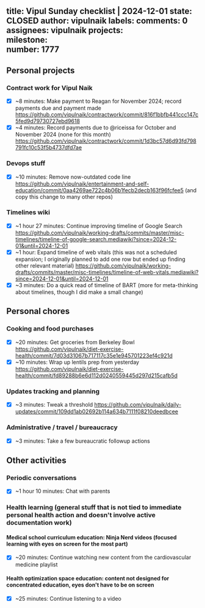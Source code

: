 title:	Vipul Sunday checklist | 2024-12-01
state:	CLOSED
author:	vipulnaik
labels:	
comments:	0
assignees:	vipulnaik
projects:	
milestone:	
number:	1777
--
## Personal projects

### Contract work for Vipul Naik

- [x] ~8 minutes: Make payment to Reagan for November 2024; record payments due and payment made https://github.com/vipulnaik/contractwork/commit/816f1bbfb441ccc147c5fed9d79730727ebd9618
- [x] ~4 minutes: Record payments due to @riceissa for October and November 2024 (none for this month) https://github.com/vipulnaik/contractwork/commit/1d3bc57d6d93fd798791fc10c53f5b4737dfd7ae
### Devops stuff

- [x] ~10 minutes: Remove now-outdated code line https://github.com/vipulnaik/entertainment-and-self-education/commit/0aa4269ae722c4b06b1fecb2decb163f96fcfee5 (and copy this change to many other repos)

### Timelines wiki

- [x] ~1 hour 27 minutes: Continue improving timeline of Google Search https://github.com/vipulnaik/working-drafts/commits/master/misc-timelines/timeline-of-google-search.mediawiki?since=2024-12-01&until=2024-12-01
- [x] ~1 hour: Expand timeline of web vitals (this was not a scheduled expansion; I originally planned to add one row but ended up finding other relevant material) https://github.com/vipulnaik/working-drafts/commits/master/misc-timelines/timeline-of-web-vitals.mediawiki?since=2024-12-01&until=2024-12-01
- [x] ~3 minutes: Do a quick read of timeline of BART (more for meta-thinking about timelines, though I did make a small change)

## Personal chores

### Cooking and food purchases

- [x] ~20 minutes: Get groceries from Berkeley Bowl https://github.com/vipulnaik/diet-exercise-health/commit/7d03d31067b717117c35e1e945701223ef4c921d
- [x] ~10 minutes: Wrap up lentils prep from yesterday https://github.com/vipulnaik/diet-exercise-health/commit/fd89288b6e6d112d0240559445d297d215cafb5d

### Updates tracking and planning

- [x] ~3 minutes: Tweak a threshold https://github.com/vipulnaik/daily-updates/commit/109dd1ab02692b114a634b7111f08210deedbcee

### Administrative / travel / bureaucracy

- [x] ~3 minutes: Take a few bureaucratic followup actions

## Other activities

### Periodic conversations

- [x] ~1 hour 10 minutes: Chat with parents
### Health learning (general stuff that is not tied to immediate personal health action and doesn't involve active documentation work)

#### Medical school curriculum education: Ninja Nerd videos (focused learning with eyes on screen for the most part)

- [x] ~20 minutes: Continue watching new content from the cardiovascular medicine playlist

#### Health optimization space education: content not designed for concentrated education, eyes don't have to be on screen

- [x] ~25 minutes: Continue listening to a video
